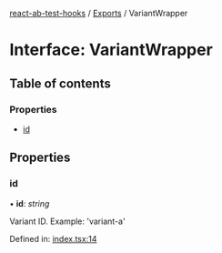 [react-ab-test-hooks](../README.md) / [Exports](../modules.md) / VariantWrapper

# Interface: VariantWrapper

## Table of contents

### Properties

- [id](variantwrapper.md#id)

## Properties

### id

• **id**: *string*

Variant ID. Example: 'variant-a'

Defined in: [index.tsx:14](https://github.com/NiklasMencke/react-ab-testing/blob/9d3c239/src/index.tsx#L14)
